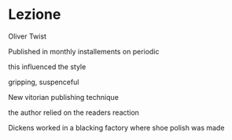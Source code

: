 # Lezione
Oliver Twist

Published in monthly installements on periodic

this influenced the style

gripping, suspenceful

New vitorian publishing technique

the author relied on the readers reaction

Dickens worked in a blacking factory where shoe polish was made
<!--stackedit_data:
eyJoaXN0b3J5IjpbLTIxMzQxNTY0OCwtMjI2OTc5OTA0XX0=
-->